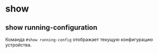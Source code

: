 # show
## show running-configuration
Команда `#show running-config` отображает текущую конфигурацию устройства.